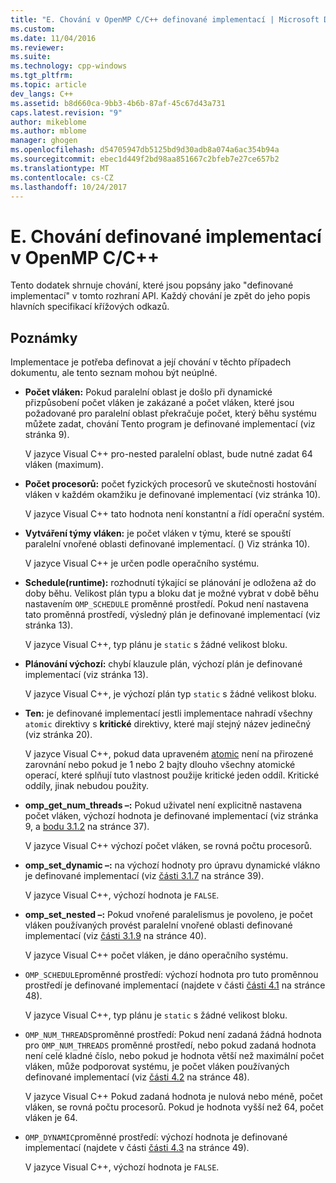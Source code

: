 ```yaml
---
title: "E. Chování v OpenMP C/C++ definované implementací | Microsoft Docs"
ms.custom: 
ms.date: 11/04/2016
ms.reviewer: 
ms.suite: 
ms.technology: cpp-windows
ms.tgt_pltfrm: 
ms.topic: article
dev_langs: C++
ms.assetid: b8d660ca-9bb3-4b6b-87af-45c67d43a731
caps.latest.revision: "9"
author: mikeblome
ms.author: mblome
manager: ghogen
ms.openlocfilehash: d54705947db5125bd9d30adb8a074a6ac354b94a
ms.sourcegitcommit: ebec1d449f2bd98aa851667c2bfeb7e27ce657b2
ms.translationtype: MT
ms.contentlocale: cs-CZ
ms.lasthandoff: 10/24/2017
---
```

# <a name="e-implementation-defined-behaviors-in-openmp-cc"></a>E. Chování definované implementací v OpenMP C/C++
Tento dodatek shrnuje chování, které jsou popsány jako "definované implementací" v tomto rozhraní API.  Každý chování je zpět do jeho popis hlavních specifikací křížových odkazů.  
  
## <a name="remarks"></a>Poznámky  
 Implementace je potřeba definovat a její chování v těchto případech dokumentu, ale tento seznam mohou být neúplné.  
  
-   **Počet vláken:** Pokud paralelní oblast je došlo při dynamické přizpůsobení počet vláken je zakázané a počet vláken, které jsou požadované pro paralelní oblast překračuje počet, který běhu systému můžete zadat, chování Tento program je definované implementací (viz stránka 9).  
  
     V jazyce Visual C++ pro-nested paralelní oblast, bude nutné zadat 64 vláken (maximum).  
  
-   **Počet procesorů:** počet fyzických procesorů ve skutečnosti hostování vláken v každém okamžiku je definované implementací (viz stránka 10).  
  
     V jazyce Visual C++ tato hodnota není konstantní a řídí operační systém.  
  
-   **Vytváření týmy vláken:** je počet vláken v týmu, které se spouští paralelní vnořené oblasti definované implementací. () Viz stránka 10).  
  
     V jazyce Visual C++ je určen podle operačního systému.  
  
-   **Schedule(runtime):** rozhodnutí týkající se plánování je odložena až do doby běhu. Velikost plán typu a bloku dat je možné vybrat v době běhu nastavením `OMP_SCHEDULE` proměnné prostředí. Pokud není nastavena tato proměnná prostředí, výsledný plán je definované implementací (viz stránka 13).  
  
     V jazyce Visual C++, typ plánu je `static` s žádné velikost bloku.  
  
-   **Plánování výchozí:** chybí klauzule plán, výchozí plán je definované implementací (viz stránka 13).  
  
     V jazyce Visual C++, je výchozí plán typ `static` s žádné velikost bloku.  
  
-   **Ten:** je definované implementací jestli implementace nahradí všechny `atomic` direktivy s **kritické** direktivy, které mají stejný název jedinečný (viz stránka 20).  
  
     V jazyce Visual C++, pokud data upraveném [atomic](../../parallel/openmp/reference/atomic.md) není na přirozené zarovnání nebo pokud je 1 nebo 2 bajty dlouho všechny atomické operací, které splňují tuto vlastnost použije kritické jeden oddíl. Kritické oddíly, jinak nebudou použity.  
  
-   **omp_get_num_threads –:** Pokud uživatel není explicitně nastavena počet vláken, výchozí hodnota je definované implementací (viz stránka 9, a [bodu 3.1.2](../../parallel/openmp/3-1-2-omp-get-num-threads-function.md) na stránce 37).  
  
     V jazyce Visual C++ výchozí počet vláken, se rovná počtu procesorů.  
  
-   **omp_set_dynamic –:** na výchozí hodnoty pro úpravu dynamické vlákno je definované implementací (viz [části 3.1.7](../../parallel/openmp/3-1-7-omp-set-dynamic-function.md) na stránce 39).  
  
     V jazyce Visual C++, výchozí hodnota je `FALSE`.  
  
-   **omp_set_nested –:** Pokud vnořené paralelismus je povoleno, je počet vláken používaných provést paralelní vnořené oblasti definované implementací (viz [části 3.1.9](../../parallel/openmp/3-1-9-omp-set-nested-function.md) na stránce 40).  
  
     V jazyce Visual C++ počet vláken, je dáno operačního systému.  
  
-   `OMP_SCHEDULE`proměnné prostředí: výchozí hodnota pro tuto proměnnou prostředí je definované implementací (najdete v části [části 4.1](../../parallel/openmp/4-1-omp-schedule.md) na stránce 48).  
  
     V jazyce Visual C++, typ plánu je `static` s žádné velikost bloku.  
  
-   `OMP_NUM_THREADS`proměnné prostředí: Pokud není zadaná žádná hodnota pro `OMP_NUM_THREADS` proměnné prostředí, nebo pokud zadaná hodnota není celé kladné číslo, nebo pokud je hodnota větší než maximální počet vláken, může podporovat systému, je počet vláken používaných definované implementací (viz [části 4.2](../../parallel/openmp/4-2-omp-num-threads.md) na stránce 48).  
  
     V jazyce Visual C++ Pokud zadaná hodnota je nulová nebo méně, počet vláken, se rovná počtu procesorů.  Pokud je hodnota vyšší než 64, počet vláken je 64.  
  
-   `OMP_DYNAMIC`proměnné prostředí: výchozí hodnota je definované implementací (najdete v části [části 4.3](../../parallel/openmp/4-3-omp-dynamic.md) na stránce 49).  
  
     V jazyce Visual C++, výchozí hodnota je `FALSE`.